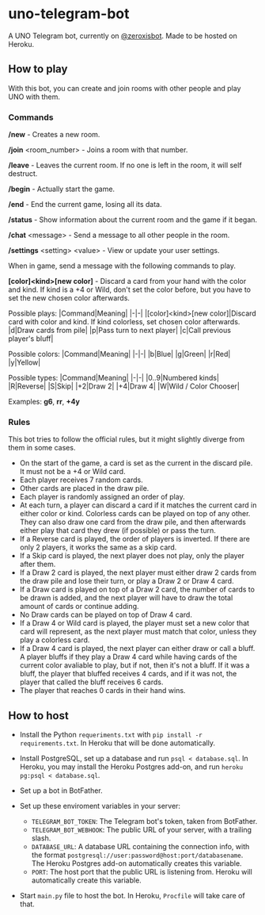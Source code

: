 # uno-telegram-bot

A UNO Telegram bot, currently on [@zeroxisbot](https://t.me/zeroxisbot). Made to be hosted on Heroku.

## How to play

With this bot, you can create and join rooms with other people and play UNO with them.

### Commands

**/new** - Creates a new room.

**/join** \<room_number\> - Joins a room with that number.

**/leave** - Leaves the current room. If no one is left in the room, it will self destruct.

**/begin** - Actually start the game.

**/end** - End the current game, losing all its data.

**/status** - Show information about the current room and the game if it began.

**/chat** \<message\> - Send a message to all other people in the room.

**/settings** \<setting\> \<value\> - View or update your user settings.

When in game, send a message with the following commands to play.

**[color]\<kind\>[new color]** - Discard a card from your hand with the color and kind. If kind is a +4 or Wild, don't set the color before, but you have to set the new chosen color afterwards.

Possible plays:
|Command|Meaning|
|-|-|
|[color]\<kind\>[new color]|Discard card with color and kind. If kind colorless, set chosen color afterwards.
|d|Draw cards from pile|
|p|Pass turn to next player|
|c|Call previous player's bluff|

Possible colors:
|Command|Meaning|
|-|-|
|b|Blue|
|g|Green|
|r|Red|
|y|Yellow|

Possible types:
|Command|Meaning|
|-|-|
|0..9|Numbered kinds|
|R|Reverse|
|S|Skip|
|+2|Draw 2|
|+4|Draw 4|
|W|Wild / Color Chooser|

Examples: **g6**, **rr**, **+4y**

### Rules

This bot tries to follow the official rules, but it might slightly diverge from them in some cases.

* On the start of the game, a card is set as the current in the discard pile. It must not be a +4 or Wild card.
* Each player receives 7 random cards.
* Other cards are placed in the draw pile.
* Each player is randomly assigned an order of play.
* At each turn, a player can discard a card if it matches the current card in either color or kind. Colorless cards can be played on top of any other. They can also draw one card from the draw pile, and then afterwards either play that card they drew (if possible) or pass the turn.
* If a Reverse card is played, the order of players is inverted. If there are only 2 players, it works the same as a skip card.
* If a Skip card is played, the next player does not play, only the player after them.
* If a Draw 2 card is played, the next player must either draw 2 cards from the draw pile and lose their turn, or play a Draw 2 or Draw 4 card.
* If a Draw card is played on top of a Draw 2 card, the number of cards to be drawn is added, and the next player will have to draw the total amount of cards or continue adding.
* No Draw cards can be played on top of Draw 4 card.
* If a Draw 4 or Wild card is played, the player must set a new color that card will represent, as the next player must match that color, unless they play a colorless card.
* If a Draw 4 card is played, the next player can either draw or call a bluff. A player bluffs if they play a Draw 4 card while having cards of the current color avaliable to play, but if not, then it's not a bluff. If it was a bluff, the player that bluffed receives 4 cards, and if it was not, the player that called the bluff receives 6 cards.
* The player that reaches 0 cards in their hand wins.

## How to host

* Install the Python `requeriments.txt` with `pip install -r requirements.txt`. In Heroku that will be done automatically.

* Install PostgreSQL, set up a database and run `psql < database.sql`. In Heroku, you may install the Heroku Postgres add-on, and run `heroku pg:psql < database.sql`.

* Set up a bot in BotFather.

* Set up these enviroment variables in your server:
	* `TELEGRAM_BOT_TOKEN`: The Telegram bot's token, taken from BotFather.
	* `TELEGRAM_BOT_WEBHOOK`: The public URL of your server, with a trailing slash.
	* `DATABASE_URL`: A database URL containing the connection info, with the format `postgresql://user:password@host:port/databasename`. The Heroku Postgres add-on automatically creates this variable.
	* `PORT`: The host port that the public URL is listening from. Heroku will automatically create this variable.

* Start `main.py` file to host the bot. In Heroku, `Procfile` will take care of that.